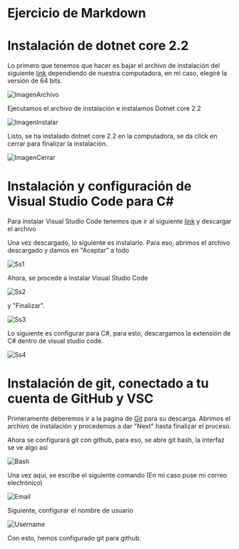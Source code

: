 
# Ejercicio de Markdown

# Instalación de dotnet core 2.2

Lo primero que tenemos que hacer
es bajar el archivo de instalación del siguiente [link](https://dotnet.microsoft.com/download/dotnet-core/2.2) dependiendo de nuestra computadora, en mi caso, elegiré la versión de 64 bits.

![ImagenArchivo](images/dotnetcore64bits.png)

Ejecutamos el archivo de instalación e instalamos Dotnet core 2.2

![ImagenInstalar](images/InstallingNetCore.png)

Listo, se ha instalado dotnet core 2.2 en la computadora, se da click en cerrar para finalizar la instalación.

![ImagenCerrar](images/SuccessfullInstalled.png)


# Instalación y configuración de Visual Studio Code para C#

Para instalar Visual Studio Code tenemos que ir al siguiente [link](https://code.visualstudio.com/) y descargar el archivo 

Una vez descargado, lo siguiente es instalarlo. Para eso, abrimos el archivo descargado y damos en "Aceptar" a todo 

![Ss1](images/Ss1.png)

Ahora, se procede a instalar Visual Studio Code

![Ss2](images/Ss2.png)


y "Finalizar".

![Ss3](images/Ss3.png)


Lo siguiente es configurar para C#, para esto, descargamos la extensión de C# dentro de visual studio code.

![Ss4](images/Ss4.png)


# Instalación de git, conectado a tu cuenta de GitHub y VSC

Primeramente deberemos ir a la pagina de [Git](https://git-scm.com/) para su descarga.
Abrimos el archivo de instalación y procedemos a dar "Next" hasta finalizar el proceso.

Ahora se configurará git con github, para eso, se abre git bash, la interfaz se ve algo así

![Bash](images/)

Una vez aquí, se escribe el siguiente comando (En mi caso puse mi correo electrónico)

![Email](images/)

Siguiente, configurar el nombre de usuario

![Username](images/)

Con esto, hemos configurado git para github.




